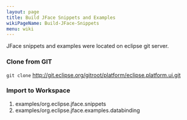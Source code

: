 ```yaml
---
layout: page
title: Build JFace Snippets and Examples
wikiPageName: Build-JFace-Snippets
menu: wiki
---
```


JFace snippets and examples were located on eclipse git server.

### Clone from GIT

`git clone` http://git.eclipse.org/gitroot/platform/eclipse.platform.ui.git


### Import to Workspace

1. examples/org.eclipse.jface.snippets
2. examples/org.eclipse.jface.examples.databinding
